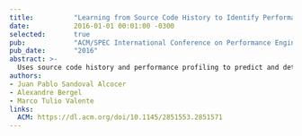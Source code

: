 ```yaml
---
title:          "Learning from Source Code History to Identify Performance Failures"
date:           2016-01-01 00:01:00 -0300
selected:       true
pub:            "ACM/SPEC International Conference on Performance Engineering (ICPE 2016)"
pub_date:       "2016"
abstract: >-
  Uses source code history and performance profiling to predict and detect performance regressions.
authors:
- Juan Pablo Sandoval Alcocer
- Alexandre Bergel
- Marco Tulio Valente
links:
  ACM: https://dl.acm.org/doi/10.1145/2851553.2851571
---
```

